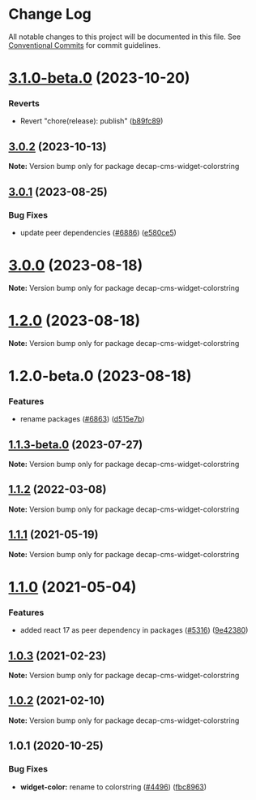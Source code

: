 # Change Log

All notable changes to this project will be documented in this file.
See [Conventional Commits](https://conventionalcommits.org) for commit guidelines.

# [3.1.0-beta.0](https://github.com/decaporg/decap-cms/compare/decap-cms-widget-colorstring@3.1.0...decap-cms-widget-colorstring@3.1.0-beta.0) (2023-10-20)


### Reverts

* Revert "chore(release): publish" ([b89fc89](https://github.com/decaporg/decap-cms/commit/b89fc894dfbb5f4136b2e5427fd25a29378a58c6))





## [3.0.2](https://github.com/decaporg/decap-cms/compare/decap-cms-widget-colorstring@3.0.1...decap-cms-widget-colorstring@3.0.2) (2023-10-13)

**Note:** Version bump only for package decap-cms-widget-colorstring





## [3.0.1](https://github.com/decaporg/decap-cms/compare/decap-cms-widget-colorstring@3.0.0...decap-cms-widget-colorstring@3.0.1) (2023-08-25)


### Bug Fixes

* update peer dependencies ([#6886](https://github.com/decaporg/decap-cms/issues/6886)) ([e580ce5](https://github.com/decaporg/decap-cms/commit/e580ce52ce5f80fa040e8fbcab7fed0744f4f695))





# [3.0.0](https://github.com/decaporg/decap-cms/compare/decap-cms-widget-colorstring@1.2.0...decap-cms-widget-colorstring@3.0.0) (2023-08-18)

**Note:** Version bump only for package decap-cms-widget-colorstring





# [1.2.0](https://github.com/decaporg/decap-cms/compare/decap-cms-widget-colorstring@1.2.0-beta.0...decap-cms-widget-colorstring@1.2.0) (2023-08-18)

**Note:** Version bump only for package decap-cms-widget-colorstring





# 1.2.0-beta.0 (2023-08-18)


### Features

* rename packages ([#6863](https://github.com/decaporg/decap-cms/issues/6863)) ([d515e7b](https://github.com/decaporg/decap-cms/commit/d515e7bd33216a775d96887b08c4f7b1962941bb))





## [1.1.3-beta.0](https://github.com/decaporg/decap-cms/compare/decap-cms-widget-colorstring@1.1.2...decap-cms-widget-colorstring@1.1.3-beta.0) (2023-07-27)

**Note:** Version bump only for package decap-cms-widget-colorstring





## [1.1.2](https://github.com/decaporg/decap-cms/compare/decap-cms-widget-colorstring@1.1.1...decap-cms-widget-colorstring@1.1.2) (2022-03-08)

**Note:** Version bump only for package decap-cms-widget-colorstring





## [1.1.1](https://github.com/decaporg/decap-cms/tree/master/packages/decap-cms-widget-colorstring/compare/decap-cms-widget-colorstring@1.1.0...decap-cms-widget-colorstring@1.1.1) (2021-05-19)

**Note:** Version bump only for package decap-cms-widget-colorstring





# [1.1.0](https://github.com/decaporg/decap-cms/tree/master/packages/decap-cms-widget-colorstring/compare/decap-cms-widget-colorstring@1.0.3...decap-cms-widget-colorstring@1.1.0) (2021-05-04)


### Features

* added react 17 as peer dependency in packages ([#5316](https://github.com/decaporg/decap-cms/tree/master/packages/decap-cms-widget-colorstring/issues/5316)) ([9e42380](https://github.com/decaporg/decap-cms/tree/master/packages/decap-cms-widget-colorstring/commit/9e423805707321396eec137f5b732a5b07a0dd3f))





## [1.0.3](https://github.com/decaporg/decap-cms/tree/master/packages/decap-cms-widget-colorstring/compare/decap-cms-widget-colorstring@1.0.2...decap-cms-widget-colorstring@1.0.3) (2021-02-23)

**Note:** Version bump only for package decap-cms-widget-colorstring





## [1.0.2](https://github.com/decaporg/decap-cms/tree/master/packages/decap-cms-widget-colorstring/compare/decap-cms-widget-colorstring@1.0.1...decap-cms-widget-colorstring@1.0.2) (2021-02-10)

**Note:** Version bump only for package decap-cms-widget-colorstring





## 1.0.1 (2020-10-25)


### Bug Fixes

* **widget-color:** rename to colorstring ([#4496](https://github.com/decaporg/decap-cms/tree/master/packages/decap-cms-widget-colorstring/issues/4496)) ([fbc8963](https://github.com/decaporg/decap-cms/tree/master/packages/decap-cms-widget-colorstring/commit/fbc89637267f65ede25cd15ff6ed832ab3eb44dc))
